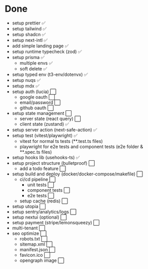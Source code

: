 # Done

- setup prettier ✅
- setup tailwind ✅
- setup shadcn ✅
- setup next-intl ✅
- add simple landing page ✅
- setup runtime typecheck (zod) ✅
- setup prisma ✅
  - multiple envs ✅
  - soft delete ✅
- setup typed env (t3-env/dotenvx) ✅
- setup nuqs ✅
- setup mdx ✅
- setup auth (lucia) ⬜️
  - google oauth ⬜️
  - email/password ⬜️
  - github oauth ⬜️
- setup state management ⬜️
  - server state (react query) ⬜️
  - client state (zustand) ✅
- setup server action (next-safe-action) ✅
- setup test (vitest/playwright) ✅
  - vitest for normal ts tests (\*\*.test.ts files)
  - playwright for e2e tests and component tests (e2e folder & \*\*.spec.ts files)
- setup hooks lib (usehooks-ts) ✅
- setup project structure (bulletproof) ⬜️
  - add a todo feature ⬜️
- setup build and deploy (docker/docker-compose/makefile) ⬜️
  - ci/cd pipeline ⬜️
    - unit tests ⬜️
    - component tests ⬜️
    - e2e tests ⬜️
  - setup cache (redis) ⬜️
- setup utopia ⬜️
- setup sentry/analytics/logs ⬜️
- setup nextui (optional) ⬜️
- setup payment (stripe/lemonsqueezy) ⬜️
- multi-tenant ⬜️
- seo optimize ⬜️
  - robots.txt ⬜️
  - sitemap.xml ⬜️
  - manifest.json ⬜️
  - favicon.ico ⬜️
  - opengraph image ⬜️
